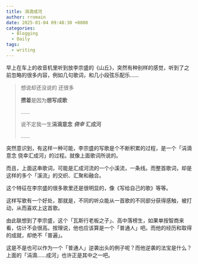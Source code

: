 ```yaml
---
title: 涓滴成河
author: rromain
date: 2025-01-04 09:48:30 +0800
categories:
  - Blogging
  - Daily
tags:
  - writing
---
```

早上在车上的收音机里听到放李宗盛的《山丘》，突然有种别样的感觉，听到了之前忽略的很多内容，例如几句歌词，和几小段弦乐配乐……

> 想说却还没说的 还很多
> 
> **攒着**是因为**想写成歌**
> 
> ……
> 
> 说不定我一生**涓滴意念** _**侥幸**_ **汇成河**
> 
> ……

突然意识到，有这样一种可能，李宗盛的写歌是个不断积累的过程，是一个「涓滴意念 侥幸汇成河」的过程。就像上面歌词所说的。

而且，上面这串歌词，可能是汇成河流的一个小溪流，一条线。而整首歌词，却是这样的多个「溪流」的交织、汇聚和融合。

这个特征在李宗盛的很多歌里还是很明显的，像《写给自己的歌》等等。

这样写歌有一个好处，那就是，不同的听众能从一首歌的不同部分获得感触，被打动，从而喜欢上这首歌。

由此联想到了李宗盛，这个「瓦斯行老板之子」、高中落榜生，如果单按智商来看，估计不会很高。按理说，他也应该算是一个「普通人」吧。而他的经历和取得的成就，却绝不「普遍」。

这是不是也可以作为一个「普通人」逆袭出头的例子呢？而他逆袭的法宝是什么？上面的「涓滴……成河」也许正是其中之一吧。

